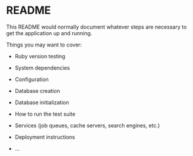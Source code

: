 # README

This README would normally document whatever steps are necessary to get the
application up and running.

Things you may want to cover:

* Ruby version
testing

* System dependencies

* Configuration

* Database creation

* Database initialization

* How to run the test suite

* Services (job queues, cache servers, search engines, etc.)

* Deployment instructions

* ...
